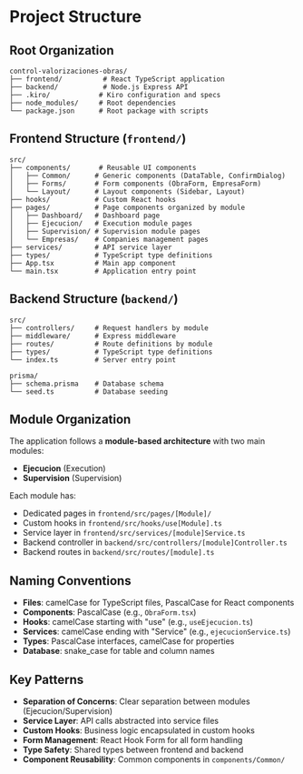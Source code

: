 # Project Structure

## Root Organization
```
control-valorizaciones-obras/
├── frontend/          # React TypeScript application
├── backend/           # Node.js Express API
├── .kiro/            # Kiro configuration and specs
├── node_modules/     # Root dependencies
└── package.json      # Root package with scripts
```

## Frontend Structure (`frontend/`)
```
src/
├── components/       # Reusable UI components
│   ├── Common/      # Generic components (DataTable, ConfirmDialog)
│   ├── Forms/       # Form components (ObraForm, EmpresaForm)
│   └── Layout/      # Layout components (Sidebar, Layout)
├── hooks/           # Custom React hooks
├── pages/           # Page components organized by module
│   ├── Dashboard/   # Dashboard page
│   ├── Ejecucion/   # Execution module pages
│   ├── Supervision/ # Supervision module pages
│   └── Empresas/    # Companies management pages
├── services/        # API service layer
├── types/           # TypeScript type definitions
├── App.tsx          # Main app component
└── main.tsx         # Application entry point
```

## Backend Structure (`backend/`)
```
src/
├── controllers/     # Request handlers by module
├── middleware/      # Express middleware
├── routes/          # Route definitions by module
├── types/           # TypeScript type definitions
└── index.ts         # Server entry point

prisma/
├── schema.prisma    # Database schema
└── seed.ts          # Database seeding
```

## Module Organization
The application follows a **module-based architecture** with two main modules:
- **Ejecucion** (Execution)
- **Supervision** (Supervision)

Each module has:
- Dedicated pages in `frontend/src/pages/[Module]/`
- Custom hooks in `frontend/src/hooks/use[Module].ts`
- Service layer in `frontend/src/services/[module]Service.ts`
- Backend controller in `backend/src/controllers/[module]Controller.ts`
- Backend routes in `backend/src/routes/[module].ts`

## Naming Conventions
- **Files**: camelCase for TypeScript files, PascalCase for React components
- **Components**: PascalCase (e.g., `ObraForm.tsx`)
- **Hooks**: camelCase starting with "use" (e.g., `useEjecucion.ts`)
- **Services**: camelCase ending with "Service" (e.g., `ejecucionService.ts`)
- **Types**: PascalCase interfaces, camelCase for properties
- **Database**: snake_case for table and column names

## Key Patterns
- **Separation of Concerns**: Clear separation between modules (Ejecucion/Supervision)
- **Service Layer**: API calls abstracted into service files
- **Custom Hooks**: Business logic encapsulated in custom hooks
- **Form Management**: React Hook Form for all form handling
- **Type Safety**: Shared types between frontend and backend
- **Component Reusability**: Common components in `components/Common/`